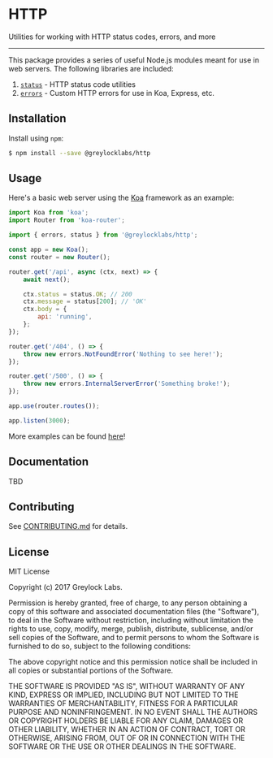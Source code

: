 # HTTP

Utilities for working with HTTP status codes, errors, and more

---

This package provides a series of useful Node.js modules meant for use in web servers. The following libraries are
included:

1. [`status`](src/status) - HTTP status code utilities
2. [`errors`](src/errors) - Custom HTTP errors for use in Koa, Express, etc.

## Installation

Install using `npm`:

```sh
$ npm install --save @greylocklabs/http
```

## Usage

Here's a basic web server using the [Koa](https://koajs.com) framework as an example:

```js
import Koa from 'koa';
import Router from 'koa-router';

import { errors, status } from '@greylocklabs/http';

const app = new Koa();
const router = new Router();

router.get('/api', async (ctx, next) => {
    await next();

    ctx.status = status.OK; // 200
    ctx.message = status[200]; // 'OK'
    ctx.body = {
        api: 'running',
    };
});

router.get('/404', () => {
    throw new errors.NotFoundError('Nothing to see here!');
});

router.get('/500', () => {
    throw new errors.InternalServerError('Something broke!');
});

app.use(router.routes());

app.listen(3000);
```

More examples can be found [here](examples)!

## Documentation

TBD

## Contributing

See [CONTRIBUTING.md](.github/CONTRIBUTING.md) for details.

## License

MIT License

Copyright (c) 2017 Greylock Labs.

Permission is hereby granted, free of charge, to any person obtaining a copy
of this software and associated documentation files (the "Software"), to deal
in the Software without restriction, including without limitation the rights
to use, copy, modify, merge, publish, distribute, sublicense, and/or sell
copies of the Software, and to permit persons to whom the Software is
furnished to do so, subject to the following conditions:

The above copyright notice and this permission notice shall be included in all
copies or substantial portions of the Software.

THE SOFTWARE IS PROVIDED "AS IS", WITHOUT WARRANTY OF ANY KIND, EXPRESS OR
IMPLIED, INCLUDING BUT NOT LIMITED TO THE WARRANTIES OF MERCHANTABILITY,
FITNESS FOR A PARTICULAR PURPOSE AND NONINFRINGEMENT. IN NO EVENT SHALL THE
AUTHORS OR COPYRIGHT HOLDERS BE LIABLE FOR ANY CLAIM, DAMAGES OR OTHER
LIABILITY, WHETHER IN AN ACTION OF CONTRACT, TORT OR OTHERWISE, ARISING FROM,
OUT OF OR IN CONNECTION WITH THE SOFTWARE OR THE USE OR OTHER DEALINGS IN THE
SOFTWARE.
